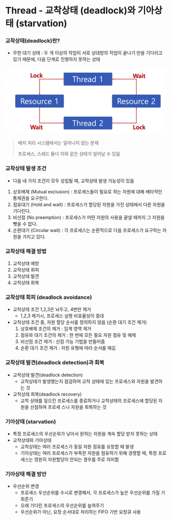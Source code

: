 # Thread - 교착상태 (deadlock)와 기아상태 (starvation)



### 교착상태(deadlock)란?

- 무한 대기 상태 : 두 개 이상의 작업이 서로 상대방의 작업이 끝나기 만을 기다리고 있기 때문에, 다음 단계로 진행하지 못하는 상태



![img](../image/os_image40.png)

> 배치 처리 시스템에서는 일어나지 않는 문제
>
> 프로세스, 스레드 둘다 이와 같은 상태가 일어날 수 있음



### 교착상태 발생 조건

- 다음 네 가지 조건이 모두 성립될 때, 교착상태 발생 가능성이 있음

1. 상호배재 (Mutual exclusion) : 프로세스들이 필요로 하는 자원에 대해 배타적인 통제권을 요구한다.
2. 점유대기 (Hold and wait) : 프로세스가 할당된 자원을 가진 상태에서 다른 자원을 기다린다.
3. 비선점 (No preemption) : 프로세스가 어떤 자원의 사용을 끝낼 때까지 그 자원을 뺏을 수 없다.
4. 순환대기 (Circular wait) : 각 프로세스는 순환적으로 다음 프로세스가 요구하는 자원을 가지고 있다.



### 교착상태 해결 방법

1. 교착상태 예방
2. 교착상태 회피
3. 교착상태 발견
4. 교착상태 회복



### 교착상태 회피 (deadlock avoidance)

- 교착상태 조건 1,2,3은 놔두고, 4번만 제거
  - 1,2,3 제거시, 프로세스 실행 비효율성이 증대
- 교착상태 조건 중, 자원 할당 순서를 정의하지 않음 (순환 대기 조건 제거)
  1. 상호배제 조건의 제거 : 임계 영역 제거
  2. 점유와 대기 조건의 제거 : 한 번에 모든 필요 자원 점유 및 해제
  3. 비선점 조건 제거 : 선점 가능 기법을 만들어줌
  4. 순환 대기 조건 제거 : 자원 유형에 따라 순서를 매김



### 교착상태 발견(deadlock detection)과 회복 

- 교착상태 발견(deadlock detection) 
  - 교착상태가 발생했는지 점검하여 교착 상태에 있는 프로세스와 자원을 발견하는 것 
- 교착상태 회복(deadlock recovery) 
  - 교착 상태를 일으킨 프로세스를 종료하거나 교착상태의 프로세스에 할당된 자원을 선점하여 프로세 스나 자원을 회복하는 것



### 기아상태 (starvation)

- 특정 프로세스의 우선순위가 낮아서 원하는 자원을 계속 할당 받지 못하는 상태
- 교착상태와 기아상태
  - 교착상태는 여러 프로세스가 동일 자원 점유를 요청할 때 발생
  - 기아상태는 여러 프로세스가 부족한 자원을 점유하기 위해 경쟁할 때, 특정 프로세스는 영원히 자원할당이 안되는 경우를 주로 의미함





### 기아상태 해결 방안

- 우선순위 변경
  - 프로세스 우선순위를 수시로 변경해서, 각 프로세스가 높은 우선순위를 가질 기회준기
  - 오래 기다린 프로세스의 우선순위를 높여주기
  - 우선순위가 아닌, 요청 순서대로 처리하는 FIFO 기반 요청큐 사용




